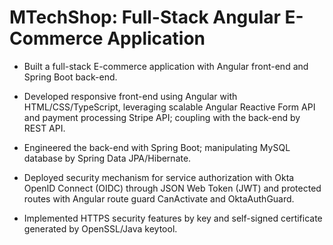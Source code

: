 # MTechShop: Full-Stack Angular E-Commerce Application

- Built a full-stack E-commerce application with Angular front-end and Spring Boot back-end.

- Developed responsive front-end using Angular with HTML/CSS/TypeScript, leveraging scalable Angular
Reactive Form API and payment processing Stripe API; coupling with the back-end by REST API.

- Engineered the back-end with Spring Boot; manipulating MySQL database by Spring Data JPA/Hibernate.
- Deployed security mechanism for service authorization with Okta OpenID Connect (OIDC) through JSON Web
Token (JWT) and protected routes with Angular route guard CanActivate and OktaAuthGuard.
- Implemented HTTPS security features by key and self-signed certificate generated by OpenSSL/Java keytool.
